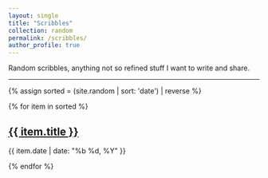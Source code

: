 ```yaml
---
layout: single
title: "Scribbles"
collection: random
permalink: /scribbles/
author_profile: true
---
```


Random scribbles, anything not so refined stuff I want to write and share.

---

{% assign sorted = (site.random | sort: 'date') | reverse %}

<div class = "posts__scribbles">
{% for item in sorted %}
<div class="list__item">
  <article class="archive__item" itemscope="" itemtype="https://schema.org/CreativeWork">
    <h2 class="archive__item-title" itemprop="headline">
        <a href="{{ item.url }}" rel="permalink">{{ item.title }}</a>
    </h2>
    </article>
    <p class="post_date"><i class="fa fa-calendar-alt fa-w-14 fa-fw" aria-hidden="true"></i> {{ item.date | date: "%b %d, %Y" }}</p>
</div>
{% endfor %}
</div>
